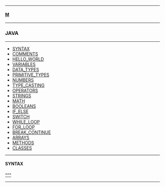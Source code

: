 
---

#### [M](https://github.com/ttltrk/TTT/blob/master/menu.md)

---

### JAVA

---

* [SYNTAX](#SYNTAX)
* [COMMENTS](https://github.com/ttltrk/TTT/tree/master/JV/COMMENTS/COMMENTS.md)
* [HELLO_WORLD](https://github.com/ttltrk/TTT/tree/master/JV/HELLO_WORLD/HELLO_WORLD.md)
* [VARIABLES](https://github.com/ttltrk/TTT/tree/master/JV/VARIABLES/VARIABLES.md)
* [DATA_TYPES](https://github.com/ttltrk/TTT/tree/master/JV/DATA_TYPES/DATA_TYPES.md)
* [PRIMITIVE_TYPES](https://github.com/ttltrk/TTT/tree/master/JV/PRIMITIVE_TYPES/PRIMITIVE_TYPES.md)
* [NUMBERS](https://github.com/ttltrk/TTT/tree/master/JV/NUMBERS/NUMBERS.md)
* [TYPE_CASTING](https://github.com/ttltrk/TTT/tree/master/JV/TYPE_CASTING/TYPE_CASTING.md)
* [OPERATORS](https://github.com/ttltrk/TTT/tree/master/JV/OPERATORS/OPERATORS.md)
* [STRINGS](https://github.com/ttltrk/TTT/tree/master/JV/STRINGS/STRINGS.md)
* [MATH](https://github.com/ttltrk/TTT/tree/master/JV/MATH/MATH.md)
* [BOOLEANS](https://github.com/ttltrk/TTT/tree/master/JV/BOOLEANS/BOOLEANS.md)
* [IF_ELSE](https://github.com/ttltrk/TTT/tree/master/JV/IFELSE/IFELSE.md)
* [SWITCH]()
* [WHILE_LOOP]()
* [FOR_LOOP]()
* [BREAK_CONTINUE]()
* [ARRAYS](https://github.com/ttltrk/TTT/tree/master/JV/ARRAYS/ARRAYS.md)
* [METHODS](https://github.com/ttltrk/TTT/tree/master/JV/METHODS/METHODS.md)
* [CLASSES](https://github.com/ttltrk/TTT/tree/master/JV/CLASSES/CLASSES.md)

---

#### SYNTAX

[^^^](#JAVA)

---
